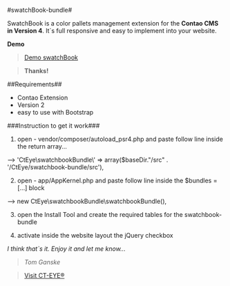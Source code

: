 #swatchBook-bundle#

SwatchBook is a color pallets management extension for the **Contao CMS in Version 4**. It`s full responsive and easy to implement into your website.

**Demo** 
> [Demo swatchBook](http://www.ct-eye.com/swatchbook.html)
 

> **Thanks!**

##Requirements##
* Contao Extension
* Version 2
* easy to use with Bootstrap

###Instruction to get it work###

1. open - vendor/composer/autoload_psr4.php and paste follow line inside the return array...

--> 'CtEye\\swatchbookBundle\\' => array($baseDir."/src" . '/CtEye/swatchbook-bundle/src'),

2. open - app/AppKernel.php and paste follow line inside the $bundles = [...] block

--> new CtEye\swatchbookBundle\swatchbookBundle(),

3. open the Install Tool and create the required tables for the swatchbook-bundle

4. activate inside the website layout the jQuery checkbox



*I think that`s it. Enjoy it and let me know...*




> *Tom Ganske*

> [Visit CT-EYE®](http://www.ct-eye.com)
